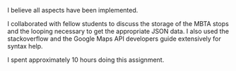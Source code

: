 I believe all aspects have been implemented.

I collaborated with fellow students to discuss the storage of the MBTA stops and the looping necessary to get the appropriate JSON data. I also used the stackoverflow and the Google Maps API
developers guide extensively for syntax help. 

I spent approximately 10 hours doing this assignment.

